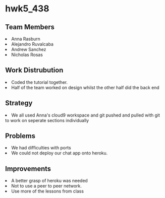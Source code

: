 # hwk5_438
<h2>Team Members</h2>
<li>Anna Rasburn</li>
<li>Alejandro Ruvalcaba</li>
<li>Andrew Sanchez</li>
<li>Nicholas Rosas</li>

<h2>Work Distrubution</h2>
<li>Coded the tutorial together.</li>
<li>Half of the team worked on design whilst the other half did the back end</li>

<h2>Strategy</h2>
<li>We all used Anna's cloud9 workspace and git pushed and pulled with git to work on seperate sections individually</li>

<h2>Problems</h2>
<li>We had difficulties with ports </li>
<li>We could not deploy our chat app onto heroku. </li>

<h2>Improvements</h2>
<li>A better grasp of heroku was needed </li>
<li>Not to use a peer to peer network. </li>
<li>Use more of the lessons from class </li>


